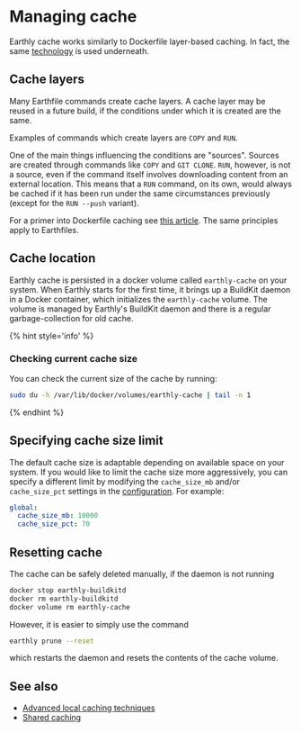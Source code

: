 # Managing cache

Earthly cache works similarly to Dockerfile layer-based caching. In fact, the same [technology](https://github.com/moby/buildkit) is used underneath.

## Cache layers

Many Earthfile commands create cache layers. A cache layer may be reused in a future build, if the conditions under which it is created are the same.

Examples of commands which create layers are `COPY` and `RUN`.

One of the main things influencing the conditions are "sources". Sources are created through commands like `COPY` and `GIT CLONE`. `RUN`, however, is not a source, even if the command itself involves downloading content from an external location. This means that a `RUN` command, on its own, would always be cached if it has been run under the same circumstances previously (except for the `RUN --push` variant).

For a primer into Dockerfile caching see [this article](https://pythonspeed.com/articles/docker-caching-model/). The same principles apply to Earthfiles.

## Cache location

Earthly cache is persisted in a docker volume called `earthly-cache` on your system. When Earthly starts for the first time, it brings up a BuildKit daemon in a Docker container, which initializes the `earthly-cache` volume. The volume is managed by Earthly's BuildKit daemon and there is a regular garbage-collection for old cache.

{% hint style='info' %}
### Checking current cache size
You can check the current size of the cache by running:

```bash
sudo du -h /var/lib/docker/volumes/earthly-cache | tail -n 1
```
{% endhint %}

## Specifying cache size limit

The default cache size is adaptable depending on available space on your system. If you would like to limit the cache size more aggressively, you can specify a different limit by modifying the `cache_size_mb` and/or `cache_size_pct` settings in the [configuration](../earthly-config/earthly-config.md). For example:

```yaml
global:
  cache_size_mb: 10000
  cache_size_pct: 70
```

## Resetting cache

The cache can be safely deleted manually, if the daemon is not running

```bash
docker stop earthly-buildkitd
docker rm earthly-buildkitd
docker volume rm earthly-cache
```

However, it is easier to simply use the command

```bash
earthly prune --reset
```

which restarts the daemon and resets the contents of the cache volume.

## See also

* [Advanced local caching techniques](./advanced-local-caching.md)
* [Shared caching](./shared-cache.md)

